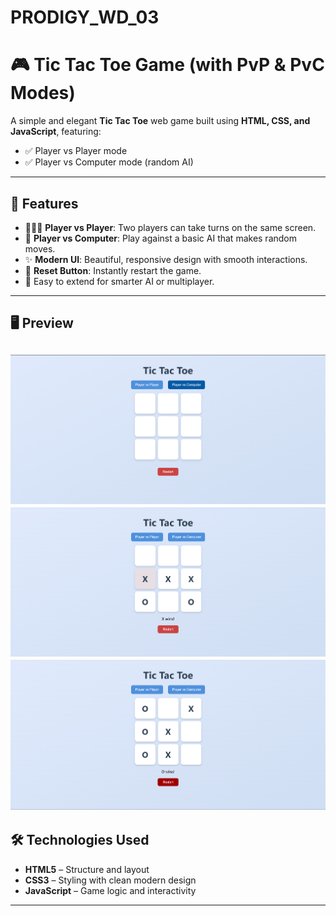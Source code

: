 # PRODIGY_WD_03
# 🎮 Tic Tac Toe Game (with PvP & PvC Modes)

A simple and elegant **Tic Tac Toe** web game built using **HTML, CSS, and JavaScript**, featuring:

- ✅ Player vs Player mode
- ✅ Player vs Computer mode (random AI)

---

## 🚀 Features

- 🧑‍🤝‍🧑 **Player vs Player**: Two players can take turns on the same screen.
- 🤖 **Player vs Computer**: Play against a basic AI that makes random moves.
- ✨ **Modern UI**: Beautiful, responsive design with smooth interactions.
- 🔄 **Reset Button**: Instantly restart the game.
- 🧠 Easy to extend for smarter AI or multiplayer.

---

## 🖥️ Preview

![Game Screenshot](image.png)
![Game Screenshot](image-1.png)
![Game Screenshot](image-2.png)
---

## 🛠️ Technologies Used

- **HTML5** – Structure and layout
- **CSS3** – Styling with clean modern design
- **JavaScript** – Game logic and interactivity

---
